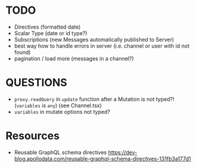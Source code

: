 # TODO

* Directives (formatted date)
* Scalar Type (date or id type?)
* Subscriptions (new Messages automatically published to Server)
* best way how to handle errors in server (i.e. channel or user with id not found)
* pagination / load more (messages in a channel?)

# QUESTIONS

* `proxy.readQuery` in `update` function after a Mutation is not typed?! (`variables` is `any`) (see Channel.tsx)
* `variables` in mutate options not typed?

# Resources

* Reusable GraphQL schema directives https://dev-blog.apollodata.com/reusable-graphql-schema-directives-131fb3a177d1
